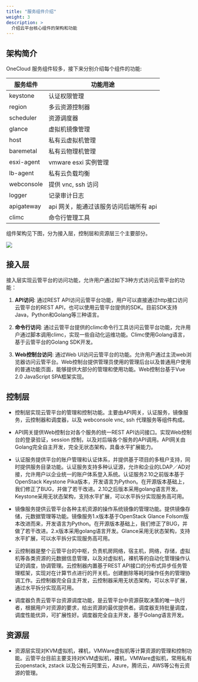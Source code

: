 ```yaml
---
title: "服务组件介绍"
weight: 3
description: >
  介绍云平台核心组件的架构和功能
---
```


## 架构简介

OneCloud 服务组件较多，接下来分别介绍每个组件的功能:

| 服务组件   | 功能用途                               |
|------------|----------------------------------------|
| keystone   | 认证权限管理                           |
| region     | 多云资源控制器                         |
| scheduler  | 资源调度器                             |
| glance     | 虚拟机镜像管理                         |
| host       | 私有云虚拟机管理                       |
| baremetal  | 私有云物理机管理                       |
| esxi-agent | vmware esxi 实例管理                   |
| lb-agent   | 私有云负载均衡                         |
| webconsole | 提供 vnc, ssh 访问                     |
| logger     | 记录审计日志                           |
| apigateway | api 网关，能通过该服务访问后端所有 api |
| climc      | 命令行管理工具                         |

组件架构见下图，分为接入层，控制层和资源层三个主要部分。

![](../images/onecloud-services.png)

## 接入层

接入层实现云管平台的访问功能，允许用户通过如下3种方式访问云管平台的功能：

1. **API访问**: 通过REST API访问云管平台功能，用户可以直接通过http接口访问云管平台的REST API，也可以使用云管平台提供的SDK。目前SDK支持Java，Python和Golang等三种语言。

2. **命令行访问**: 通过云管平台提供的climc命令行工具访问云管平台功能，允许用户通过脚本调用climc，实现一些自动化运维功能。Climc使用Golang语言，基于云管平台的Golang SDK开发。

3. **Web控制台访问**: 通过Web UI访问云管平台的功能。允许用户通过主流web浏览器访问云管平台。Web控制台提供管理员使用的管理后台以及普通用户使用的普通功能页面，能够提供大部分的管理和使用功能。Web控制台基于Vue 2.0 JavaScript SPA框架实现。

## 控制层

- 控制层实现云管平台的管理和控制功能。主要由API网关，认证服务，镜像服务，云控制器和调度器，以及 webconsole vnc, ssh 代理服务等组件构成。

- API网关提供Web控制台对各个服务的统一REST API访问接口。实现Web控制台的登录验证，session 控制，以及对后端各个服务的API调用。API网关由Golang完全自主开发，完全无状态架构，具备水平扩展能力。

- 认证服务提供平台的账户管理和认证体系，并提供基于项目的多租户支持，同时提供服务目录功能。认证服务支持多种认证源，允许和企业的LDAP／AD对接，允许用户以企业统一的账户体系登入系统。认证服务2.10之前版本基于OpenStack Keystone Pika版本，开发语言为Python。在开源版本基础上，我们修正了BUG，并做了若干改进。2.10之后版本采用golang语言开发。Keystone采用无状态架构，支持水平扩展，可以水平拆分实现服务高可用。

- 镜像服务提供云管平台各种主机资源的操作系统镜像的管理功能。提供镜像存储，元数据管理等功能。镜像服务1.x版本基于OpenStack Glance Folsom版本改进而来，开发语言为Python。在开源版本基础上，我们修正了BUG，并做了若干改进。2.x版本采用golang语言开发。Glance采用无状态架构，支持水平扩展，可以水平拆分实现服务高可用。

- 云控制器是整个云管平台的中枢，负责机房网络，宿主机，网络，存储，虚拟机等各类资源的元数据信息管理，以及对虚拟机，裸机等的自动化管理操作认证的调度，协调管理。云控制器内置基于REST API接口的分布式异步任务管理框架，实现对在计算节点进行的开关机，创建删除等耗时操作任务的管理协调工作。云控制器完全自主开发，云控制器采用无状态架构，可以水平扩展，通过水平拆分实现高可用。

- 调度器负责云管平台资源调度功能，是云管平台中资源获取决策的唯一执行者，根据用户对资源的要求，给出资源的最优提供者。调度器支持批量调度，调度性能优异，可扩展性好。调度器完全自主开发，基于Golang语言开发。

## 资源层

- 资源层实现对KVM虚拟机，裸机，VMWare虚拟机等计算资源的管理和控制功能。云管平台目前主要支持对KVM虚拟机，裸机，VMWare虚拟机，常用私有云openstack, zstack 以及公有云阿里云，Azure，腾讯云，AWS等公有云资源的管理。
